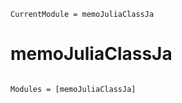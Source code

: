 ```@meta
CurrentModule = memoJuliaClassJa
```

# memoJuliaClassJa

```@index
```

```@autodocs
Modules = [memoJuliaClassJa]
```
